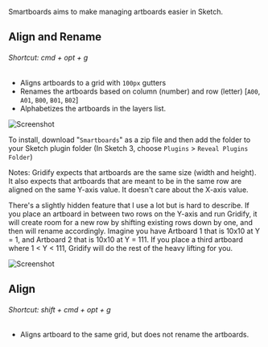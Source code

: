 Smartboards aims to make managing artboards easier in Sketch.

## Align and Rename
###### Shortcut: cmd + opt + g

* Aligns artboards to a grid with `100px` gutters
* Renames the artboards based on column (number) and row (letter) [`A00`, `A01`, `B00`, `B01`, `B02`]
* Alphabetizes the artboards in the layers list.

![Screenshot](http://f.cl.ly/items/0d3o2p1Q3R2W2l0c3O25/smartboards.gif)

To install, download "`Smartboards`" as a zip file and then add the folder to your Sketch plugin folder (In Sketch 3, choose `Plugins` > `Reveal Plugins Folder`)

Notes: Gridify expects that artboards are the same size (width and height). It also expects that artboards that are meant to be in the same row are aligned on the same Y-axis value.  It doesn't care about the X-axis value.

There's a slightly hidden feature that I use a lot but is hard to describe.  If you place an artboard in between two rows on the Y-axis and run Gridify, it will create room for a new row by shifting existing rows down by one, and then will rename accordingly.  Imagine you have Artboard 1 that is 10x10 at Y = 1, and Artboard 2 that is 10x10 at Y = 111.  If you place a third artboard where 1 < Y < 111, Gridify will do the rest of the heavy lifting for you. 

![Screenshot](http://f.cl.ly/items/3P2p1M002x3G0W3z1h1S/smartboards-2.gif)

## Align
###### Shortcut: shift + cmd + opt + g

* Aligns artboard to the same grid, but does not rename the artboards.
